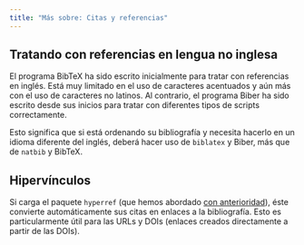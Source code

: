 ```yaml
---
title: "Más sobre: Citas y referencias"
---
```


## Tratando con referencias en lengua no inglesa

El programa BibTeX ha sido escrito inicialmente para tratar con referencias en inglés.
Está muy limitado en el uso de caracteres acentuados y aún más con el uso de caracteres
no latinos. Al contrario, el programa Biber ha sido escrito desde sus inicios para
tratar con diferentes tipos de scripts correctamente.

Esto significa que si está ordenando su bibliografía y necesita hacerlo en un idioma
diferente del inglés, deberá hacer uso de `biblatex` y Biber, más que de `natbib` y 
BibTeX.

## Hipervínculos

Si carga el paquete `hyperref` (que hemos abordado [con anterioridad](more-09)), éste
convierte automáticamente sus citas en enlaces a la bibliografía. Esto es
particularmente útil para las URLs y DOIs (enlaces creados directamente a partir de las DOIs).
